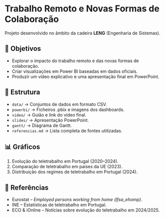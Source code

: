 # Trabalho Remoto e Novas Formas de Colaboração

Projeto desenvolvido no âmbito da cadeira **LENG** (Engenharia de Sistemas).

## 📌 Objetivos
- Explorar o impacto do trabalho remoto e das novas formas de colaboração.
- Criar visualizações em Power BI baseadas em dados oficiais.
- Produzir um vídeo explicativo e uma apresentação final em PowerPoint.

## 📂 Estrutura
- `data/` → Conjuntos de dados em formato CSV.
- `powerbi/` → Ficheiros .pbix e imagens dos dashboards.
- `video/` → Guião e link do vídeo final.
- `slides/` → Apresentação PowerPoint.
- `gantt/` → Diagrama de Gantt.
- `referencias.md` → Lista completa de fontes utilizadas.

## 📊 Gráficos
1. Evolução do teletrabalho em Portugal (2020–2024).
2. Comparação de teletrabalho em países da UE (2023).
3. Distribuição dos regimes de teletrabalho em Portugal (2024).

## 🔗 Referências
- Eurostat – *Employed persons working from home (lfsa_ehomp)*.
- INE – Estatísticas de teletrabalho em Portugal.
- ECO & iOnline – Notícias sobre evolução do teletrabalho em 2024/2025.
